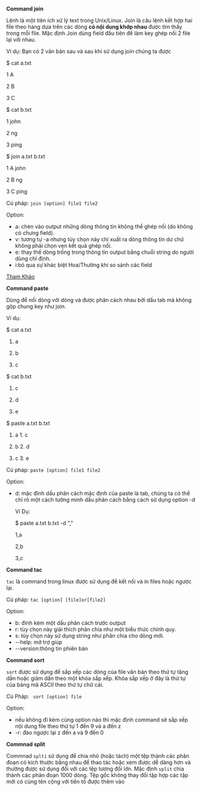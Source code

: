**Command join**

Lệnh là một tiên ích xử lý text trong Unix/Linux. Join là câu lệnh kết hợp hai file theo hàng dựa trên các dòng **có nội dung khớp nhau** được tìm thấy trong mỗi file. Mặc định Join dùng field đầu tiên để làm key ghép nối 2 file lại với nhau.

Ví dụ: Bạn có 2 văn bản sau và sau khi sử dụng join chúng ta được

$ cat a.txt

1 A

2 B

3 C

$ cat b.txt

1 john

2 ng

3 ping

$ join a.txt b.txt

1 A john

2 B ng

3 C ping


Cú pháp: `join [option] file1 file2`

Option:
- a: chèn vào output những dòng thông tin không thể ghép nối (do không có chưng field).
- v: tương tự -a nhưng tùy chọn này chỉ xuất ra dòng thông tin dư chứ không phải chọn vẹn kết quả ghép nối.
- e: thay thế dòng trống trong thông tin output bằng chuỗi string do người dùng chỉ định.
- i:bỏ qua sự khác biệt Hoa/Thường khi so sánh các field

[Tham Khảo](https://www.geeksforgeeks.org/join-command-linux/)

**Command paste**

Dùng để nối dòng với dòng và được phân cách nhau bởi dấu tab mà không gộp chung key như join.

Ví dụ:

$ cat a.txt

1. a

2. b

3. c

$ cat b.txt

1. c

2. d

3. e

$ paste a.txt b.txt

1. a 1. c

2. b 2. d

3. c 3. e

Cú pháp: `paste [option] file1 file2`

Option:
- d: mặc đinh dấu phân cách mặc định của paste là tab, chúng ta có thể chỉ rõ một cách tường minh dấu phân cách bằng cách sử dụng option -d
   
   Ví Dụ:
   
   $ paste a.txt b.txt -d ","
   
   1,a
   
   2,b
   
   3,c


**Command tac**

`tac` là command trong linux được sử dụng để kết nối và in files hoặc ngược lại.

Cú pháp: `tac [option] [file]or[file2]`

  Option:
  - b: đính kèm một dấu phân cách trước output
  - r: tùy chọn này giải thích phân chia như một biểu thức chính quy.
  - s: tùy chọn này sử dụng string như phân chia cho dòng mới.
  - --help: mở trợ giúp
  - --version:thông tin phiên bản
  
**Command sort**

`sort` được sử dụng để sắp xếp các dòng của file văn bản theo thứ tự tăng dần hoặc giảm dần theo một khóa sắp xếp. Khóa sắp xếp ở đây là thứ tự của bảng mã ASCII theo thứ tự chữ cái.

Cú Pháp: ` sort [option] file`

Option:
- nếu không đi kèm cùng option nào thì mặc định command sẽ sắp xếp nội dung file theo thứ tự 1 đến 9 và a đến z
- -r: đảo ngược lại z đến a và 9 đến 0

**Commnad split**

Commnad `splti` sử dụng để chia nhỏ (hoặc tách) một tệp thành các phân đoạn có kích thước bằng nhau để thao tác hoặc xem được dễ dàng hơn và thường được sử dụng đối với các tệp tương đối lớn. Mặc định `split` chia thành các phân đoạn 1000 dòng. Tệp gốc không thay đổi tập hợp các tập mới có cùng tên cộng với tiền tố được thêm vào
